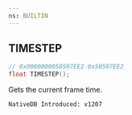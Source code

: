 ```yaml
---
ns: BUILTIN
---
```

## TIMESTEP

```c
// 0x0000000050597EE2 0x50597EE2
float TIMESTEP();
```

Gets the current frame time.

```
NativeDB Introduced: v1207
```

